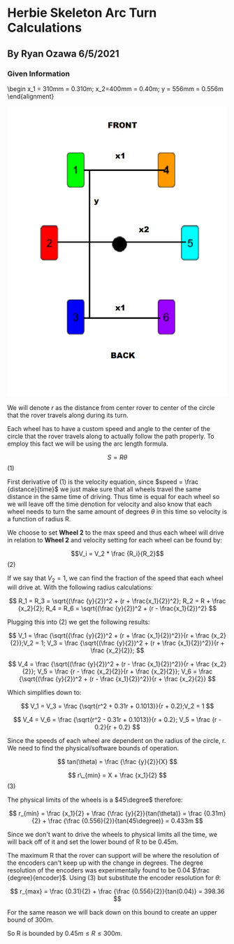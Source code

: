 # Herbie Skeleton Arc Turn Calculations

## By Ryan Ozawa 6/5/2021

### Given Information

\begin
x_1 = 310mm = 0.310m;
x_2=400mm = 0.40m;
y = 556mm = 0.556m
\end{alignment}

![thing](herbie-measure-layout.png)

We will denote $r$ as the distance from center rover to center of the circle that the rover travels along during its turn.

Each wheel has to have a custom speed and angle to the center of the circle that the rover travels along to actually follow the path properly. To employ this fact we will be using the arc length formula.

$$S = R \theta$$(1)

First derivative of (1) is the velocity equation, since $speed = \frac {distance}{time}$ we just make sure that all wheels travel the same distance in the same time of driving. Thus time is equal for each wheel so we will leave off the time denotion for velocity and also know that each wheel needs to turn the same amount of degrees $\theta$ in this time so velocity is a function of radius R.

We choose to set **Wheel 2** to the max speed and thus each wheel will drive in relation to **Wheel 2** and velocity setting for each wheel can be found by:

$$V_i = V_2 * \frac {R_i}{R_2}$$ (2)

If we say that $V_2 = 1$, we can find the fraction of the speed that each wheel will drive at. With the following radius calculations:

$$
R_1 = R_3 = \sqrt{(\frac {y}{2})^2 + (r + \frac{x_1}{2})^2};
R_2 = R + \frac {x_2}{2}; R_4 = R_6 = \sqrt{(\frac {y}{2})^2 + (r - \frac{x_1}{2})^2}
$$

Plugging this into (2) we get the following results:

$$
V_1 = \frac {\sqrt{(\frac {y}{2})^2 + (r + \frac {x_1}{2})^2}}{r + \frac {x_2}{2}};V_2 = 1; V_3 = \frac {\sqrt{(\frac {y}{2})^2 + (r + \frac {x_1}{2})^2}}{r + \frac {x_2}{2}};
$$

$$
V_4 = \frac {\sqrt{(\frac {y}{2})^2 + (r - \frac {x_1}{2})^2}}{r + \frac {x_2}{2}};
V_5 = \frac {r - \frac {x_2}{2}}{r + \frac {x_2}{2}};
V_6 = \frac {\sqrt{(\frac {y}{2})^2 + (r - \frac {x_1}{2})^2}}{r + \frac {x_2}{2}}
$$

Which simplifies down to:

$$
V_1 = V_3 = \frac {\sqrt{r^2 + 0.31r + 0.1013}}{r + 0.2};V_2 = 1
$$

$$
V_4 = V_6 = \frac {\sqrt{r^2 - 0.31r + 0.1013}}{r + 0.2};
V_5 = \frac {r - 0.2}{r + 0.2}
$$

Since the speeds of each wheel are dependent on the radius of the circle, r. We need to find the physical/software bounds of operation.

$$
tan(\theta) = \frac {\frac {y}{2}}{X}
$$

$$ r\_{min} = X + \frac {x_1}{2} $$(3)

The physical limits of the wheels is a $45\degree$ therefore:

$$
r_{min} = \frac {x_1}{2} + \frac {\frac {y}{2}}{tan(\theta)} = \frac {0.31m}{2} + \frac {\frac {0.556}{2}}{tan(45\degree)} = 0.433m
$$

Since we don't want to drive the wheels to physical limits all the time, we will back off of it and set the lower bound of R to be 0.45m.

The maximum R that the rover can support will be where the resolution of the encoders can't keep up with the change in degrees. The degree resolution of the encoders was experimentally found to be 0.04 $\frac {degree}{encoder}$. Using (3) but substitute the encoder resolution for $\theta$:

$$
r_{max} = \frac {0.31}{2} + \frac {\frac {0.556}{2}}{tan(0.04)} = 398.36
$$

For the same reason we will back down on this bound to create an upper bound of 300m.

So R is bounded by $0.45m \leq R \leq 300m$.
